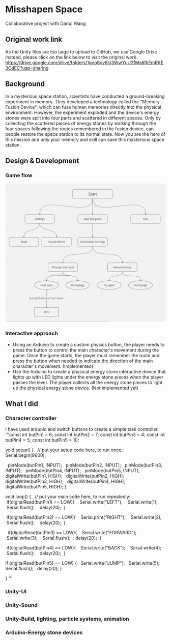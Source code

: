 # Misshapen Space
Collaborative project with Danqi Wang

## Original work link
As the Unity files are too large to upload to GitHub, we use Google Drive instead, please click on the link below to visit the original work.
https://drive.google.com/drive/folders/1goo6oy6cj3WwYuU3fMs6RjEmRKE3CdEC?usp=sharing

## Background
In a mysterious space station, scientists have conducted a ground-breaking experiment in memory. They developed a technology called the "Memory Fusion Device", which can fuse human memories directly into the physical environment. However, the experiment exploded and the device's energy stones were split into four parts and scattered in different spaces. Only by collecting the scattered pieces of energy stones by walking through the four spaces following the routes remembered in the fusion device, can people restore the space station to its normal state. Now you are the hero of this mission and only your memory and skill can save this mysterious space station.

## Design & Development
### Game flow
![Unity](https://github.com/shames9/Unity/blob/main/images/236e50f688f9aaae9549e74114f63a5.png)

### Interactive approach
- Using an Arduino to create a custom physics button, the player needs to press the button to control the main character's movement during the game. Once the game starts, the player must remember the route and press the button when needed to indicate the direction of the main character's movement. (Implemented)
- Use the Arduino to create a physical energy stone interactive device that lights up with LED lights under the energy stone pieces when the player passes the level. The player collects all the energy stone pieces to light up the physical energy stone device. (Not implemented yet)

## What I did
### Character controller
I have used ardunio and switch buttons to create a simple task controller.
'''const int butPin1 = 6;
const int butPin2 = 7;
const int butPin3 = 4;
const int butPin4 = 5;
const int butPin5 = 10;

void setup() {
  // put your setup code here, to run once:
  Serial.begin(9600);

  pinMode(butPin1, INPUT);
  pinMode(butPin2, INPUT);
  pinMode(butPin3, INPUT);
  pinMode(butPin4, INPUT);
  pinMode(butPin5, INPUT);
  
  digitalWrite(butPin1, HIGH);
  digitalWrite(butPin2, HIGH);
  digitalWrite(butPin3, HIGH);
  digitalWrite(butPin4, HIGH);
  digitalWrite(butPin5, HIGH);
}

void loop() {
  // put your main code here, to run repeatedly:
 if(digitalRead(butPin1) == LOW){
   Serial.write("LEFT");
   Serial.write(1);
   Serial.flush();
   delay(20);
 }

 if(digitalRead(butPin2) == LOW){
   Serial.print("RIGHT");
   Serial.write(2);
   Serial.flush();
   delay(20);
 }

  if(digitalRead(butPin3) == LOW){
   Serial.write("FORWARD");
   Serial.write(3);
   Serial.flush();
   delay(20);
 }

 if(digitalRead(butPin4) == LOW){
   Serial.write("BACK");
   Serial.write(4);
   Serial.flush();
   delay(20);
 }

if (digitalRead(butPin5) == LOW) {
  Serial.write("JUMP");
  Serial.write(5);
  Serial.flush();
  delay(20);
}

}
'''


### Unity-UI

### Unity-Sound

### Unity-Build, lighting, particle systems, animation

### Arduino-Energy stone devices
